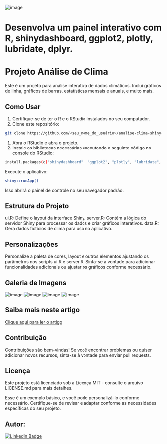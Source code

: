 ![image](https://github.com/LeviLucena/ClimaTempo/assets/34045910/2f946c68-d18b-479a-9a14-3c3d582cdcea)

# Desenvolva um painel interativo com R, shinydashboard, ggplot2, plotly, lubridate, dplyr.

# Projeto Análise de Clima 

Este é um projeto para análise interativa de dados climáticos. Inclui gráficos de linha, gráficos de barras, estatísticas mensais e anuais, e muito mais.

## Como Usar

1. Certifique-se de ter o R e o RStudio instalados no seu computador.
2. Clone este repositório:

```bash
git clone https://github.com/<seu_nome_do_usuário>/analise-clima-shiny-dashboard.git
```

1. Abra o RStudio e abra o projeto.
2. Instale as bibliotecas necessárias executando o seguinte código no console do RStudio:

```bash
install.packages(c("shinydashboard", "ggplot2", "plotly", "lubridate", "dplyr"))
```

Execute o aplicativo:
```bash
shiny::runApp()
```
Isso abrirá o painel de controle no seu navegador padrão.

## Estrutura do Projeto
ui.R: Define o layout da interface Shiny.
server.R: Contém a lógica do servidor Shiny para processar os dados e criar gráficos interativos.
data.R: Gera dados fictícios de clima para uso no aplicativo.

## Personalizações
Personalize a paleta de cores, layout e outros elementos ajustando os parâmetros nos scripts ui.R e server.R.
Sinta-se à vontade para adicionar funcionalidades adicionais ou ajustar os gráficos conforme necessário.

## Galeria de Imagens
![image](https://github.com/LeviLucena/ClimaTempo/assets/34045910/fe9ee2ee-8d9e-493d-9c9a-974c40d87036)
![image](https://github.com/LeviLucena/ClimaTempo/assets/34045910/ba5fdfdb-fd00-404e-a0c4-16a217c8eb0f)
![image](https://github.com/LeviLucena/ClimaTempo/assets/34045910/161bd7ab-9c98-4ddb-9cfe-ae3ef405c741)
![image](https://github.com/LeviLucena/ClimaTempo/assets/34045910/a57db2bd-e3bd-4df5-9f5f-c242f432afb7)

## Saiba mais neste artigo

[Clique aqui para ler o artigo](https://www.linkedin.com/pulse/desenvolvendo-um-painel-interativo-com-r-shiny-e-plotly-levi-lucena-hiylf%3FtrackingId=Yg7LB4O3QVyY8WuMO3Teog%253D%253D/?trackingId=Yg7LB4O3QVyY8WuMO3Teog%3D%3D)

## Contribuição
Contribuições são bem-vindas! Se você encontrar problemas ou quiser adicionar novos recursos, sinta-se à vontade para enviar pull requests.

## Licença
Este projeto está licenciado sob a Licença MIT - consulte o arquivo LICENSE.md para mais detalhes.

Esse é um exemplo básico, e você pode personalizá-lo conforme necessário. Certifique-se de revisar e adaptar conforme as necessidades específicas do seu projeto.

## Autor: 
[![Linkedin Badge](https://img.shields.io/badge/-LinkedIn-blue?style=flat-square&logo=Linkedin&logoColor=white&link=https://www.linkedin.com/in/levilucena/)](https://www.linkedin.com/in/levilucena/)



